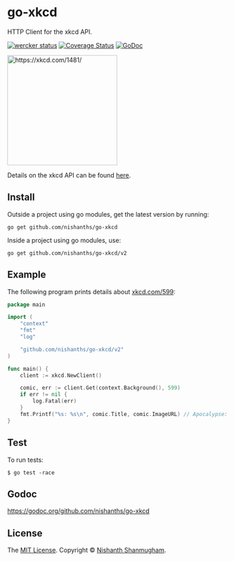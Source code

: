 # go-xkcd

HTTP Client for the xkcd API.

[![wercker status](https://app.wercker.com/status/6c1de0bfd64a428d6ece5a2337268160/s "wercker status")](https://app.wercker.com/project/bykey/6c1de0bfd64a428d6ece5a2337268160) [![Coverage Status](https://coveralls.io/repos/github/nishanths/go-xkcd/badge.svg?branch=master)](https://coveralls.io/github/nishanths/go-xkcd?branch=master)
[![GoDoc](https://godoc.org/github.com/nishanths/go-xkcd?status.svg)](https://godoc.org/github.com/nishanths/go-xkcd)

[<img alt="https://xkcd.com/1481/" title="https://xkcd.com/1481/" src="http://imgs.xkcd.com/comics/api.png" width="250">](https://xkcd.com/1481/)

Details on the xkcd API can be found [here](https://xkcd.com/json.html).

## Install

Outside a project using go modules, get the latest version by running:

```
go get github.com/nishanths/go-xkcd
```

Inside a project using go modules, use:

```
go get github.com/nishanths/go-xkcd/v2
```

## Example

The following program prints details about [xkcd.com/599](http://xkcd.com/599):

```go
package main

import (
    "context"
    "fmt"
    "log"

    "github.com/nishanths/go-xkcd/v2"
)

func main() {
    client := xkcd.NewClient()

    comic, err := client.Get(context.Background(), 599)
    if err != nil {
        log.Fatal(err)
    }
    fmt.Printf("%s: %s\n", comic.Title, comic.ImageURL) // Apocalypse: http://imgs.xkcd.com/comics/apocalypse.png
}
```

## Test

To run tests:

```
$ go test -race
```

## Godoc

https://godoc.org/github.com/nishanths/go-xkcd

## License

The [MIT License](http://nishanths.mit-license.org). Copyright © [Nishanth Shanmugham](https://github.com/nishanths).
